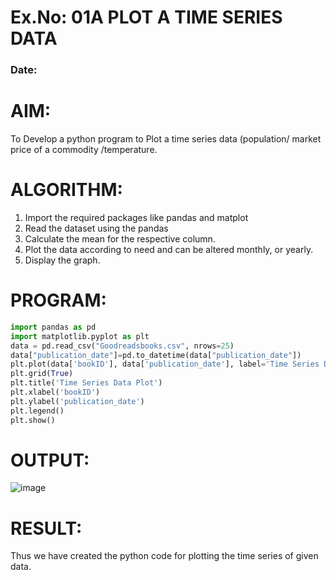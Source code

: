 # Ex.No: 01A PLOT A TIME SERIES DATA
###  Date: 

# AIM:
To Develop a python program to Plot a time series data (population/ market price of a commodity
/temperature.
# ALGORITHM:
1. Import the required packages like pandas and matplot
2. Read the dataset using the pandas
3. Calculate the mean for the respective column.
4. Plot the data according to need and can be altered monthly, or yearly.
5. Display the graph.

# PROGRAM:
```python
import pandas as pd
import matplotlib.pyplot as plt
data = pd.read_csv("Goodreadsbooks.csv", nrows=25)
data["publication_date"]=pd.to_datetime(data["publication_date"])
plt.plot(data['bookID'], data['publication_date'], label='Time Series Data')
plt.grid(True)
plt.title('Time Series Data Plot')
plt.xlabel('bookID')
plt.ylabel('publication_date')
plt.legend()
plt.show()
```

# OUTPUT:
![image](https://github.com/user-attachments/assets/2b84445d-9be5-47ae-8cc8-c5418b8fc742)






# RESULT:
Thus we have created the python code for plotting the time series of given data.
